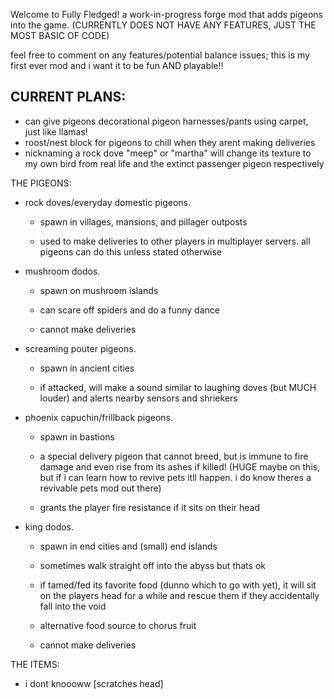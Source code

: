 Welcome to Fully Fledged! a work-in-progress forge mod that adds pigeons into the game. (CURRENTLY DOES NOT HAVE ANY FEATURES, JUST THE MOST BASIC OF CODE)

feel free to comment on any features/potential balance issues; this is my first ever mod and i want it to be fun AND playable!!

CURRENT PLANS:
- 
- can give pigeons decorational pigeon harnesses/pants using carpet, just like llamas!
- roost/nest block for pigeons to chill when they arent making deliveries
- nicknaming a rock dove "meep" or "martha" will change its texture to my own bird from real life and the extinct passenger pigeon respectively

THE PIGEONS:
- rock doves/everyday domestic pigeons.

  - spawn in villages, mansions, and pillager outposts

  - used to make deliveries to other players in multiplayer servers. all pigeons can do this unless stated otherwise
- mushroom dodos.

  - spawn on mushroom islands

  - can scare off spiders and do a funny dance

  - cannot make deliveries
- screaming pouter pigeons.

  - spawn in ancient cities

  - if attacked, will make a sound similar to laughing doves (but MUCH louder) and alerts nearby sensors and shriekers
- phoenix capuchin/frillback pigeons.

  - spawn in bastions

  - a special delivery pigeon that cannot breed, but is immune to fire damage and even rise from its ashes if killed! (HUGE maybe on this, but if i can learn how to revive pets itll happen. i do know theres a revivable pets mod out there)

  - grants the player fire resistance if it sits on their head
- king dodos.
 
  - spawn in end cities and (small) end islands

  - sometimes walk straight off into the abyss but thats ok

  - if tamed/fed its favorite food (dunno which to go with yet), it will sit on the players head for a while and rescue them if they accidentally fall into the void

  - alternative food source to chorus fruit

  - cannot make deliveries

THE ITEMS:
- i dont knoooww [scratches head]
